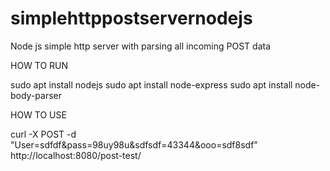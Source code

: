 # simplehttppostservernodejs
Node js simple http server with parsing all incoming POST data


HOW TO RUN

sudo apt install nodejs
sudo apt install node-express
sudo apt install node-body-parser


HOW TO USE

curl -X POST -d "User=sdfdf&pass=98uy98u&sdfsdf=43344&ooo=sdf8sdf" http://localhost:8080/post-test/
